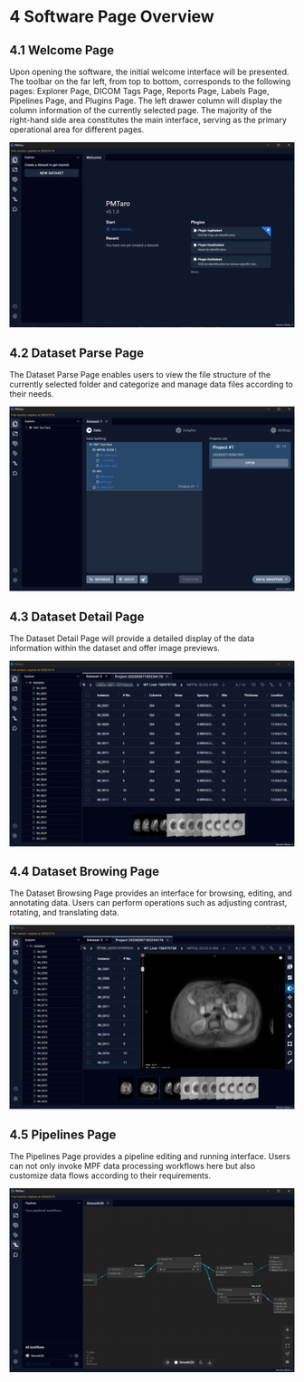 # 4 Software Page Overview

## 4.1 Welcome Page

Upon opening the software, the initial welcome interface will be presented. The toolbar on the far left, from top to bottom, corresponds to the following pages: Explorer Page, DICOM Tags Page, Reports Page, Labels Page, Pipelines Page, and Plugins Page. The left drawer column will display the column information of the currently selected page. The majority of the right-hand side area constitutes the main interface, serving as the primary operational area for different pages. 

![Image_1](../images/image_1.png)

## 4.2 Dataset Parse Page

The Dataset Parse Page enables users to view the file structure of the currently selected folder and categorize and manage data files according to their needs.

![Image_18](../images/image_18.png)

## 4.3 Dataset Detail Page

The Dataset Detail Page will provide a detailed display of the data information within the dataset and offer image previews.

![Image_45](../images/image_45.png)

## 4.4 Dataset Browing Page

The Dataset Browsing Page provides an interface for browsing, editing, and annotating data. Users can perform operations such as adjusting contrast, rotating, and translating data.

![Image_71](../images/image_71.png)

## 4.5 Pipelines Page

The Pipelines Page provides a pipeline editing and running interface. Users can not only invoke MPF data processing workflows here but also customize data flows according to their requirements.

![Image_28](../images/image_28.png)

